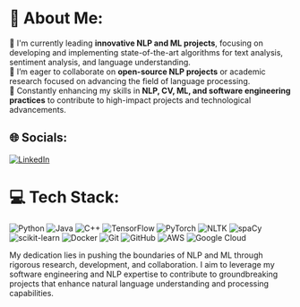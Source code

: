 # 💫 About Me:
🔭 I'm currently leading **innovative NLP and ML projects**, focusing on developing and implementing state-of-the-art algorithms for text analysis, sentiment analysis, and language understanding.<br>
👯 I’m eager to collaborate on **open-source NLP projects** or academic research focused on advancing the field of language processing.<br>
🌱 Constantly enhancing my skills in **NLP, CV, ML, and software engineering practices** to contribute to high-impact projects and technological advancements.

## 🌐 Socials:
[![LinkedIn](https://img.shields.io/badge/LinkedIn-%230077B5.svg?logo=linkedin&logoColor=white)](https://linkedin.com/in/kangcshin) 

# 💻 Tech Stack:
![Python](https://img.shields.io/badge/python-3670A0?style=flat&logo=python&logoColor=ffdd54) ![Java](https://img.shields.io/badge/java-%23ED8B00.svg?style=flat&logo=java&logoColor=white) ![C++](https://img.shields.io/badge/c++-%2300599C.svg?style=flat&logo=c%2B%2B&logoColor=white) ![TensorFlow](https://img.shields.io/badge/TensorFlow-%23FF6F00.svg?style=flat&logo=TensorFlow&logoColor=white) ![PyTorch](https://img.shields.io/badge/PyTorch-%23EE4C2C.svg?style=flat&logo=PyTorch&logoColor=white) ![NLTK](https://img.shields.io/badge/NLTK-%23000000.svg?style=flat&logo=nltk&logoColor=white) ![spaCy](https://img.shields.io/badge/spaCy-09A3D5?style=flat&logo=spaCy&logoColor=white) ![scikit-learn](https://img.shields.io/badge/scikit--learn-%23F7931E.svg?style=flat&logo=scikit-learn&logoColor=white) ![Docker](https://img.shields.io/badge/docker-%230db7ed.svg?style=flat&logo=docker&logoColor=white) ![Git](https://img.shields.io/badge/git-%23F05033.svg?style=flat&logo=git&logoColor=white) ![GitHub](https://img.shields.io/badge/github-%23121011.svg?style=flat&logo=github&logoColor=white) ![AWS](https://img.shields.io/badge/AWS-%23FF9900.svg?style=flat&logo=amazon-aws&logoColor=white) ![Google Cloud](https://img.shields.io/badge/Google%20Cloud-%234285F4.svg?style=flat&logo=google-cloud&logoColor=white)

My dedication lies in pushing the boundaries of NLP and ML through rigorous research, development, and collaboration. I aim to leverage my software engineering and NLP expertise to contribute to groundbreaking projects that enhance natural language understanding and processing capabilities.
